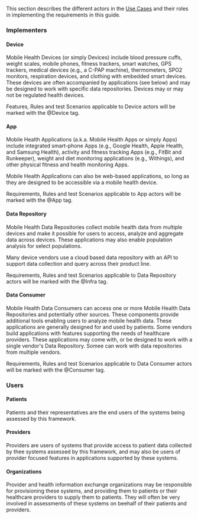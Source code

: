 <!-- 04_actors.md {% comment %}
*****************************************************************************************
*                            WARNING: DO NOT EDIT THIS FILE                             *
*                                                                                       *
* This file is generated by SUSHI. Any edits you make to this file will be overwritten. *
*                                                                                       *
* To change the contents of this file, edit the original source file at:                *
* ig-data\input\pagecontent\04_actors.md                                                *
*****************************************************************************************
{% endcomment %} -->
This section describes the different actors in the [Use Cases](use_cases.html) and their
roles in implementing the requirements in this guide.

### Implementers
#### Device
Mobile Health Devices (or simply Devices) include blood pressure cuffs, weight scales, mobile phones,
fitness trackers, smart watches, GPS trackers, medical devices (e.g., a C-PAP machine),
thermometers, SPO2 monitors, respiration devices, and clothing with embedded smart
devices.  These devices are often accompanied by applications (see below) and may
be designed to work with specific data repositories. Devices may or may not be regulated health
devices.

Features, Rules and test Scenarios applicable to Device actors will be marked with
the @Device tag.

#### App
Mobile Health Applications (a.k.a. Mobile Health Apps or simply Apps) include integrated
smart-phone Apps (e.g., Google Health, Apple Health, and Samsung Health),
activity and fitness tracking Apps (e.g., FitBit and Runkeeper), weight and diet monitoring
applications (e.g., Withings), and other physical fitness and health monitoring Apps.

Mobile Health Applications can also be web-based applications, so long as they are designed
to be accessible via a mobile health device.

Requirements, Rules and test Scenarios applicable to App actors will be marked with
the @App tag.

#### Data Repository
Mobile Health Data Repositories collect mobile health data from multiple devices
and make it possible for users to access, analyze and aggregate data across devices.
These applications may also enable population analysis for select populations.

Many device vendors use a cloud based data repository with an API to support data collection and query
across their product line.

Requirements, Rules and test Scenarios applicable to Data Repository actors will be marked with
the @Infra tag.

#### Data Consumer
Mobile Health Data Consumers can access one or more Mobile Health Data Repositories
and potentially other sources. These components provide additional tools enabling users
to analyze mobile health data.  These applications are generally designed for and used
by patients.  Some vendors build applications with features supporting the needs of healthcare
providers.  These applications may come with, or be designed to work with a single vendor's
Data Repository.  Somee can work with data repositories from multiple vendors.

Requirements, Rules and test Scenarios applicable to Data Consumer actors will be marked with
the @Consumer tag.

### Users

#### Patients
Patients and their representatives are the end users of the systems being
assessed by this framework.

#### Providers
Providers are users of systems that provide access to patient data collected
by thee systems  assessed by this framework, and may also be users of provider
focused features in applications supported by these systems.

#### Organizations
Provider and health information exchange organizations may be responsible
for provisioning these systems, and providing them to patients or their healthcare
providers to supply them to patients. They will often be very involved in assessments
of these systems on beehalf of their patients and providers.
